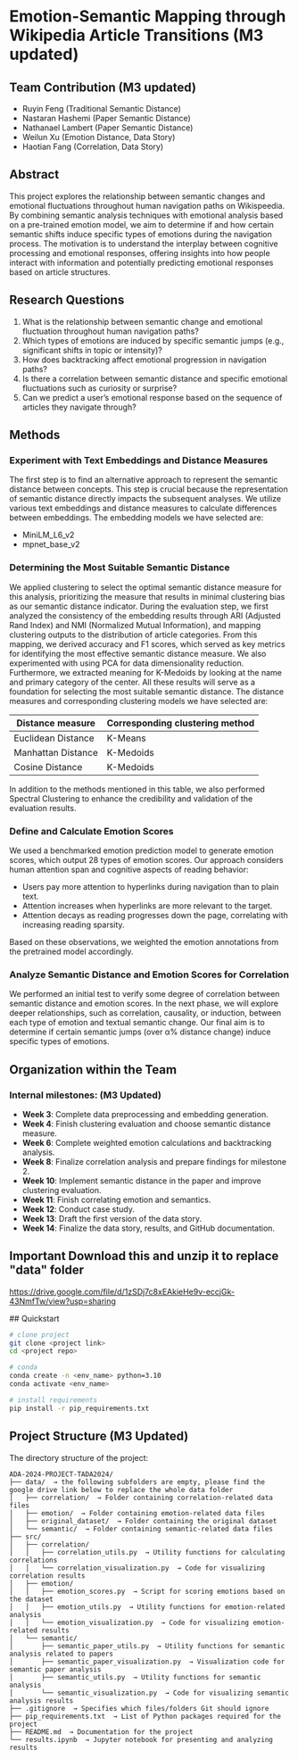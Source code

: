 # Emotion-Semantic Mapping through Wikipedia Article Transitions (M3 updated)

## Team Contribution (M3 updated)
- Ruyin Feng (Traditional Semantic Distance)
- Nastaran Hashemi (Paper Semantic Distance)
- Nathanael Lambert (Paper Semantic Distance)
- Weilun Xu (Emotion Distance, Data Story)
- Haotian Fang (Correlation, Data Story)


## Abstract

This project explores the relationship between semantic changes and emotional fluctuations throughout human navigation paths on Wikispeedia. By combining semantic analysis techniques with emotional analysis based on a pre-trained emotion model, we aim to determine if and how certain semantic shifts induce specific types of emotions during the navigation process. The motivation is to understand the interplay between cognitive processing and emotional responses, offering insights into how people interact with information and potentially predicting emotional responses based on article structures.

## Research Questions

1. What is the relationship between semantic change and emotional fluctuation throughout human navigation paths?
2. Which types of emotions are induced by specific semantic jumps (e.g., significant shifts in topic or intensity)?
3. How does backtracking affect emotional progression in navigation paths?
4. Is there a correlation between semantic distance and specific emotional fluctuations such as curiosity or surprise?
5. Can we predict a user’s emotional response based on the sequence of articles they navigate through?

## Methods

### Experiment with Text Embeddings and Distance Measures

The first step is to find an alternative approach to represent the semantic distance between concepts. This step is crucial because the representation of semantic distance directly impacts the subsequent analyses. We utilize various text embeddings and distance measures to calculate differences between embeddings. The embedding models we have selected are:

- MiniLM_L6_v2
- mpnet_base_v2


### Determining the Most Suitable Semantic Distance

We applied clustering to select the optimal semantic distance measure for this analysis, prioritizing the measure that results in minimal clustering bias as our semantic distance indicator. During the evaluation step, we first analyzed the consistency of the embedding results through ARI (Adjusted Rand Index) and NMI (Normalized Mutual Information), and mapping clustering outputs to the distribution of article categories. From this mapping, we derived accuracy and F1 scores, which served as key metrics for identifying the most effective semantic distance measure. We also experimented with using PCA for data dimensionality reduction. Furthermore, we extracted meaning for K-Medoids by looking at the name and primary category of the center. All these results will serve as a foundation for selecting the most suitable semantic distance. The distance measures and corresponding clustering models we have selected are:

| Distance measure       | Corresponding clustering method |
|------------------------|---------------------------------|
| Euclidean Distance     | K-Means                         |
| Manhattan Distance     | K-Medoids                       |
| Cosine Distance        | K-Medoids                       |

In addition to the methods mentioned in this table, we also performed Spectral Clustering to enhance the credibility and validation of the evaluation results.

### Define and Calculate Emotion Scores

We used a benchmarked emotion prediction model to generate emotion scores, which output 28 types of emotion scores. Our approach considers human attention span and cognitive aspects of reading behavior:

- Users pay more attention to hyperlinks during navigation than to plain text.
- Attention increases when hyperlinks are more relevant to the target.
- Attention decays as reading progresses down the page, correlating with increasing reading sparsity.

Based on these observations, we weighted the emotion annotations from the pretrained model accordingly.

### Analyze Semantic Distance and Emotion Scores for Correlation

We performed an initial test to verify some degree of correlation between semantic distance and emotion scores. In the next phase, we will explore deeper relationships, such as correlation, causality, or induction, between each type of emotion and textual semantic change. Our final aim is to determine if certain semantic jumps (over α% distance change) induce specific types of emotions.


## Organization within the Team

### Internal milestones: (M3 Updated)

- **Week 3**: Complete data preprocessing and embedding generation.
- **Week 4**: Finish clustering evaluation and choose semantic distance measure.
- **Week 6**: Complete weighted emotion calculations and backtracking analysis.
- **Week 8**: Finalize correlation analysis and prepare findings for milestone 2.
- **Week 10**: Implement semantic distance in the paper and improve clustering evaluation.
- **Week 11**: Finish correlating emotion and semantics.
- **Week 12**: Conduct case study.
- **Week 13**: Draft the first version of the data story.
- **Week 14**: Finalize the data story, results, and GitHub documentation.


## Important Download this and unzip it to replace "data" folder
https://drive.google.com/file/d/1zSDj7c8xEAkieHe9v-eccjGk-43NmfTw/view?usp=sharing

## Quickstart

```bash
# clone project
git clone <project link>
cd <project repo>

# conda
conda create -n <env_name> python=3.10
conda activate <env_name>

# install requirements
pip install -r pip_requirements.txt
```

## Project Structure (M3 Updated)

The directory structure of the project:

```
ADA-2024-PROJECT-TADA2024/
├── data/  → the following subfolders are empty, please find the google drive link below to replace the whole data folder
│   ├── correlation/  → Folder containing correlation-related data files
│   ├── emotion/  → Folder containing emotion-related data files
│   ├── original_dataset/  → Folder containing the original dataset
│   └── semantic/  → Folder containing semantic-related data files
├── src/
│   ├── correlation/
│   │   ├── correlation_utils.py  → Utility functions for calculating correlations
│   │   └── correlation_visualization.py  → Code for visualizing correlation results
│   ├── emotion/
│   │   ├── emotion_scores.py  → Script for scoring emotions based on the dataset
│   │   ├── emotion_utils.py  → Utility functions for emotion-related analysis
│   │   └── emotion_visualization.py  → Code for visualizing emotion-related results
│   └── semantic/
│       ├── semantic_paper_utils.py  → Utility functions for semantic analysis related to papers
│       ├── semantic_paper_visualization.py  → Visualization code for semantic paper analysis
│       ├── semantic_utils.py  → Utility functions for semantic analysis
│       └── semantic_visualization.py  → Code for visualizing semantic analysis results
├── .gitignore  → Specifies which files/folders Git should ignore
├── pip_requirements.txt  → List of Python packages required for the project
├── README.md  → Documentation for the project
└── results.ipynb  → Jupyter notebook for presenting and analyzing results



```
